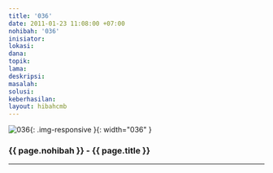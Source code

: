 ```yaml
---
title: '036'
date: 2011-01-23 11:08:00 +07:00
nohibah: '036'
inisiator: 
lokasi: 
dana: 
topik: 
lama: 
deskripsi: 
masalah: 
solusi: 
keberhasilan: 
layout: hibahcmb
---
```


![036](/static/img/hibahcmb/036.png){: .img-responsive }{: width="036" }

### {{ page.nohibah }} - {{ page.title }}

---
